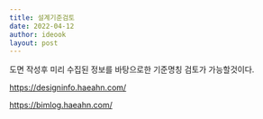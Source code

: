 ```yaml
---
title: 설계기준검토
date: 2022-04-12
author: ideook
layout: post
---
```


도면 작성후 미리 수집된 정보를 바탕으로한 기준명칭 검토가 가능할것이다. 

https://designinfo.haeahn.com/

https://bimlog.haeahn.com/